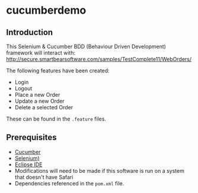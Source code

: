 # cucumberdemo

## Introduction

This Selenium & Cucumber BDD (Behaviour Driven Development) framework will interact with: http://secure.smartbearsoftware.com/samples/TestComplete11/WebOrders/

The following features have been created:
- Login
- Logout
- Place a new Order
- Update a new Order
- Delete a selected Order

These can be found in the `.feature` files.

## Prerequisites
- [Cucumber](https://cucumber.io)
- [Selenium)](ttps://www.seleniumhq.org)
- [Eclipse IDE](https://www.eclipse.org)
- Modifications will need to be made if this software is run on a system that doesn't have Safari
- Dependencies referenced in the `pom.xml` file.
